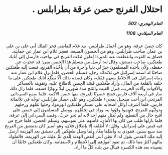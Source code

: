 <h1 dir="rtl">احتلال الفرنج حصن عرقة بطرابلس .</h1>

<h5 dir="rtl">العام الهجري:  502

العام الميلادي: 1108

</h5>

<p dir="rtl">كان حِصنُ عرقة، وهو من أعمال طرابلس، بيد غلام للقاضي فخر الملك أبي علي بن علي بن عمار، صاحب طرابلس، وهو من الحصون المنيعة، فعجز غلام ابن عمار عن حمايته، فضاق به القوت وانقطعت عنه الميرة؛ لِطولِ مُكث الفرنج في نواحيه، فأرسل إلى أتابك طغتكين، صاحب دمشق، وقال له: أرسل من يتسلمُ هذا الحصن مني؛ قد عجزت عن حفظه، ولأن يأخذَه المسلمون خيرٌ لي دنيا وآخرة من أن يأخُذَه الفرنج. فبعث إليه طغتكين صاحبًا له اسمه إسرائيل في ثلاثمائة رجل، فتسلم الحصن، فلما نزل غلام ابن عمار منه رماه إسرائيل في الأخلاط بسهمٍ فقَتَله، وكان قصده بذلك ألَّا يَطَّلِعَ أتابك طغتكين على ما خلفه بالقلعة من المال، وأراد طغتكين قَصْدَ الحِصنِ للاطلاع عليه، وتقويته بالعساكر والأقوات وآلات الحرب، فنزل الغيث والثلج مدة شهرين ليلًا ونهارًا فمنعه، فلما زال ذلك سار في أربعة آلاف فارس ففتح حصونًا للفرنج، منها حصن الأكمة. فلما سمع السرداني الفرنجي ابن أخت صنجيل بمجيء طغتكين، وهو على حصار طرابلس، توجَّه في ثلاثمائة فارس، فلما أشرف أوائل أصحابه على عسكر طغتكين انهزموا، وخلوا ثقلهم ورحلهم ودوابَّهم للفرنج، فغنموا وقَوُوا به، وزاد في تجمُّلِهم، ووصل المسلمون إلى حمص على أقبح حال من التقطُّع، ولم يُقتَل منهم أحد لأنه لم تجرِ حربٌ، وقصد السرداني إلى عرقة، فلما نازلها طلب من كان بها الأمان، فأمنهم على نفوسهم، وتسلم الحصن، فلما خرج من فيه قبض على إسرائيل، وقال: لا أطلقه إلا بإطلاق فلان، وهو أسير كان بدمشق من الفرنج منذ سبع سنين، ففودي به وأُطلقا معًا، ولما وصل طغتكين إلى دمشق بعد الهزيمة أرسل إليه ملك القدس يقول له: لا تظن أنني أنقض الهدنة لِلَّذي تمَّ عليك من الهزيمة، فالملوك ينالهم أكثرُ مما نالك، ثم تعود أمورُهم إلى الانتظام والاستقامة، وكان طغتكين خائفًا أن يقصِدَه بعد هذه الكسرة فينالَ من بلده كلَّ ما أراد.</p></br>

